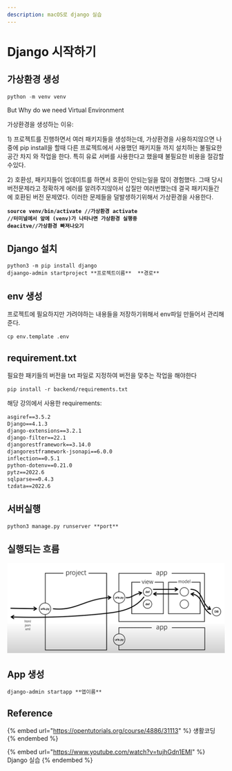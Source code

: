 ```yaml
---
description: macOS로 django 실습
---
```


# Django 시작하기

## 가상환경 생성

```python
python -m venv venv
```

But Why do we need Virtual Environment

가상환경을 생성하는 이유:&#x20;

1\) 프로젝트를 진행하면서 여러 패키지들을 생성하는데, 가상환경을 사용하지않으면 나중에 pip install을 할때  다른 프로젝트에서 사용했던 패키지들 까지 설치하는 불필요한 공간 차지 와 작업을 한다. 특히 유료 서버를 사용한다고 했을때 불필요한 비용을 절감할수있다.

2\) 호환성, 패키지들이 업데이트를 하면서 호환이 안되는일을 많이 경험했다. 그때 당시 버전문제라고 정확하게 에러를 알려주지않아서 삽질만 여러번했는데 결국 패키지들간에 호환된 버전 문제였다. 이러한 문제들을 덜발생하기위해서 가상환경을 사용한다.&#x20;

<pre><code><strong>source venv/bin/activate //가상환경 activate
</strong><strong>//터미널에서 앞에 (venv)가 나타나면 가상환경 실행중
</strong><strong>deacitve//가상환경 빠져나오기 
</strong></code></pre>

## Django 설치&#x20;

```
python3 -m pip install django
djaango-admin startproject **프로젝트이름**  **경로**
```

## env 생성

프로젝트에 필요하지만 가려야하는 내용들을 저장하기위해서 env파일 만들어서 관리해준다.

```
cp env.template .env
```

## requirement.txt&#x20;

필요한 패키들의 버전을 txt 파일로 지정하여 버전을 맞추는 작업을 해야한다

```
pip install -r backend/requirements.txt
```

해당 강의에서 사용한 requirements:&#x20;

```
asgiref==3.5.2
Django==4.1.3
django-extensions==3.2.1
django-filter==22.1
djangorestframework==3.14.0
djangorestframework-jsonapi==6.0.0
inflection==0.5.1
python-dotenv==0.21.0
pytz==2022.6
sqlparse==0.4.3
tzdata==2022.6
```

## 서버실행

```
python3 manage.py runserver **port**
```

## 실행되는 흐름

![](../.gitbook/assets/image.png)

## App 생성

```
django-admin startapp **앱이름** 
```



## Reference

{% embed url="https://opentutorials.org/course/4886/31113" %}
섕활코딩&#x20;
{% endembed %}

{% embed url="https://www.youtube.com/watch?v=tujhGdn1EMI" %}
Django 실습
{% endembed %}

